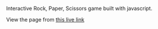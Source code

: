 Interactive Rock, Paper, Scissors game built with javascript.

View the page from [this live link](https://mitchel-okonjo.github.io/Rock_Paper_Scissors)
